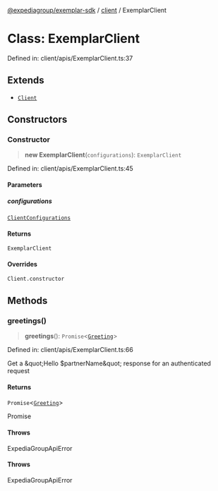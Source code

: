 [@expediagroup/exemplar-sdk](../../index.md) / [client](../index.md) / ExemplarClient

# Class: ExemplarClient

Defined in: client/apis/ExemplarClient.ts:37

## Extends

- [`Client`](../core/classes/Client.md)

## Constructors

### Constructor

> **new ExemplarClient**(`configurations`): `ExemplarClient`

Defined in: client/apis/ExemplarClient.ts:45

#### Parameters

##### configurations

[`ClientConfigurations`](../core/interfaces/ClientConfigurations.md)

#### Returns

`ExemplarClient`

#### Overrides

`Client.constructor`

## Methods

### greetings()

> **greetings**(): `Promise`\<[`Greeting`](../../models/classes/Greeting.md)\>

Defined in: client/apis/ExemplarClient.ts:66

Get a \&quot;Hello $partnerName\&quot; response for an authenticated request
<Greeting>

#### Returns

`Promise`\<[`Greeting`](../../models/classes/Greeting.md)\>

Promise

#### Throws

ExpediaGroupApiError

#### Throws

ExpediaGroupApiError

